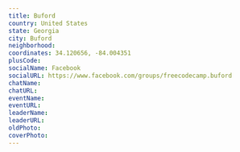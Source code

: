 ```yaml
---
title: Buford
country: United States
state: Georgia
city: Buford
neighborhood: 
coordinates: 34.120656, -84.004351
plusCode:
socialName: Facebook
socialURL: https://www.facebook.com/groups/freecodecamp.buford
chatName:
chatURL:
eventName:
eventURL:
leaderName:
leaderURL:
oldPhoto: 
coverPhoto:
---
```

